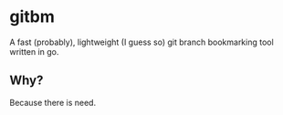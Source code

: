 # gitbm
A fast (probably), lightweight (I guess so) git branch bookmarking tool written in go.


## Why?
Because there is need.
